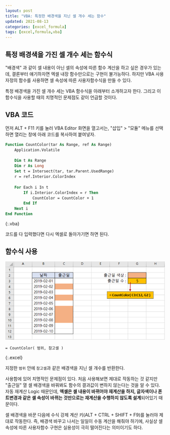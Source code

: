 ```yaml
---
layout: post
title: "VBA: 특정한 배경색을 지닌 셀 개수 세는 함수"
updated: 2021-08-13
categories: [excel_formula]
tags: [excel,formula,vba]
---
```


## 특정 배경색을 가진 셀 개수 세는 함수식

"배경색" 과 같이 셀 내용이 아닌 셀의 속성에 따른 함수 계산을 하고 싶은 경우가 있는데, 결론부터 얘기하자면 엑셀 내장 함수만으로는 구현이 불가능하다. 하지만 VBA 사용자정의 함수를 사용하면 셀 속성에 따른 사용자함수식을 만들 수 있다.

특정 배경색을 가진 셀 개수 세는 VBA 함수식을 아래부터 소개하고자 한다. 그리고 이 함수식을 사용할 때의 치명적인 문제점도 같이 언급할 것이다.

## VBA 코드

먼저 ALT + F11 키를 눌러 VBA Editor 화면을 열고서는, "삽입" > "모듈" 메뉴를 선택하면 열리는 창에 아래 코드를 복사하여 붙여넣자.

```vb
Function CountColor(tar As Range, ref As Range)
    Application.Volatile
    
    Dim t As Range
    Dim r As Long
    Set t = Intersect(tar, tar.Parent.UsedRange)
    r = ref.Interior.ColorIndex
    
    For Each i In t
        If i.Interior.ColorIndex = r Then
            CountColor = CountColor + 1
        End If
    Next i
End Function
```
{:.vba}

코드를 다 입력했다면 다시 엑셀로 돌아가기면 하면 된다.

## 함수식 사용

![그림00](/img/msoffice/formula/formula-9010.png)

```excel
= CountColor( 범위, 참고셀 )
```
{:.excel}

지정한 `범위` 안에 `참고셀`과 같은 배경색을 지닌 셀 개수를 반환한다.

사용함에 있어 치명적인 문제점이 있다. 처음 사용해보면 제대로 작동하는 것 같지만 "출근일" 열 셀 배경색을 바꿔봐도 함수의 결과값이 변하지 않는다는 것을 알 수 있다. 자동 재계산 Logic 때문인데, **엑셀은 셀 내용이 바뀌어야 재계산을 하지, 글자색이나 폰트변경과 같은 셀 속성이 바뀌는 것만으로는 재계산을 수행하지 않도록 설계**되어있기 때문이다.

셀 배경색을 바꾼 다음에 수식 강제 계산 키(ALT + CTRL + SHIFT + F9)를 눌러야 제대로 작동한다. 즉, 배경색 바꾸고 나서는 일일이 수동 계산을 해줘야 하기에, 사실상 셀 속성에 따른 사용자함수 구현은 실용성이 극히 떨어진다는 의미이기도 하다.